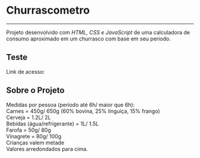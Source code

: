 ﻿# **Churrascometro**
***
Projeto desenvolvido com *HTML, CSS e JavaScript* de uma calculadora de consumo aproximado em um churrasco com base em seu periodo.

## Teste

Link de acesso: 

## Sobre o Projeto

Medidas por pessoa (periodo até 6h/ maior que 6h):
<br>
Carnes = 450g/ 650g (60% bovina, 25% linguiça, 15% frango)
<br>
Cerveja = 1.2L/ 2L
<br>
Bebidas (água/refrigerante) = 1L/ 1.5L
<br>
Farofa = 50g/ 80g
<br>
Vinagrete = 80g/ 100g
<br>
Crianças valem metade
<br>
Valores arredondados para cima.
